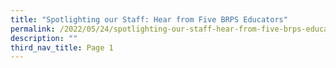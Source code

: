 ```yaml
---
title: "Spotlighting our Staff: Hear from Five BRPS Educators"
permalink: /2022/05/24/spotlighting-our-staff-hear-from-five-brps-educators/
description: ""
third_nav_title: Page 1
---
```

